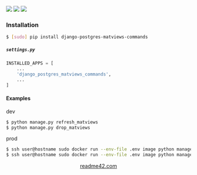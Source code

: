 <!--
https://readme42.com
-->


[![](https://img.shields.io/pypi/v/django-postgres-matviews-commands.svg?maxAge=3600)](https://pypi.org/project/django-postgres-matviews-commands/)
[![](https://img.shields.io/badge/License-Unlicense-blue.svg?longCache=True)](https://unlicense.org/)
[![](https://github.com/andrewp-as-is/django-postgres-matviews-commands.py/workflows/tests42/badge.svg)](https://github.com/andrewp-as-is/django-postgres-matviews-commands.py/actions)

### Installation
```bash
$ [sudo] pip install django-postgres-matviews-commands
```

##### `settings.py`
```python
INSTALLED_APPS = [
    ...
    'django_postgres_matviews_commands',
    ...
]
```

#### Examples
dev
```bash
$ python manage.py refresh_matviews
$ python manage.py drop_matviews
```

prod
```bash
$ ssh user@hostname sudo docker run --env-file .env image python manage.py refresh_matviews
$ ssh user@hostname sudo docker run --env-file .env image python manage.py drop_matviews
```

<p align="center">
    <a href="https://readme42.com/">readme42.com</a>
</p>